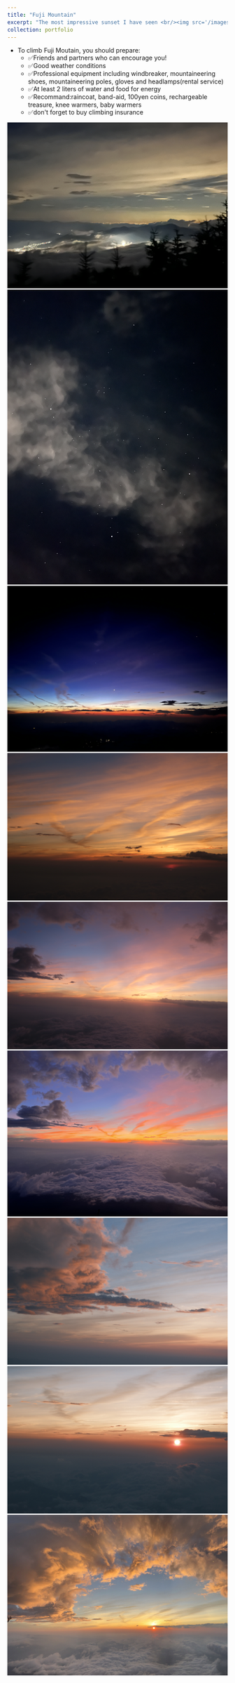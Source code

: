 ```yaml
---
title: "Fuji Mountain"
excerpt: "The most impressive sunset I have seen <br/><img src='/images/fujisan/fujisan_8.jpg'>"
collection: portfolio
---
```


- To climb Fuji Moutain, you should prepare:
  - ✅Friends and partners who can encourage you!
  - ✅Good weather conditions
  - ✅Professional equipment including windbreaker, mountaineering shoes, mountaineering poles, gloves and headlamps(rental service)
  - ✅At least 2 liters of water and food for energy
  - ✅Recommand:raincoat, band-aid, 100yen coins, rechargeable treasure, knee warmers, baby warmers
  - ✅don't forget to buy climbing insurance

<img src='/images/fujisan/fujisan_1.jpg'>
<img src='/images/fujisan/fujisan_2.jpg'>
<img src='/images/fujisan/fujisan_3.jpg'>
<img src='/images/fujisan/fujisan_4.jpg'>
<img src='/images/fujisan/fujisan_5.jpg'>
<img src='/images/fujisan/fujisan_6.jpg'>
<img src='/images/fujisan/fujisan_7.jpg'>
<img src='/images/fujisan/fujisan_8.jpg'>
<img src='/images/fujisan/fujisan_9.jpg'>
